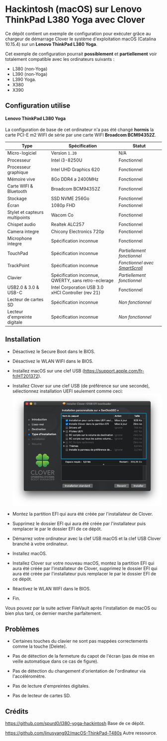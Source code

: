 # Hackintosh (macOS) sur Lenovo ThinkPad L380 Yoga avec Clover

Ce dépôt contient un exemple de configuration pour exécuter grâce au chargeur de démarrage Clover le système d'exploitation macOS (Catalina 10.15.4) sur un **Lenovo ThinkPad L380 Yoga**.

Cet exemple de configuration pourrait **possiblement** et **partiellement** voir totalement compatible avec les ordinateurs suivants :

- L380 (non-Yoga)
- L390 (non-Yoga)
- L390 Yoga.
- X380
- X390

## Configuration utilise

#### Lenovo ThinkPad L380 Yoga

La configuration de base de cet ordinateur n'a pas été changé **hormis** la carte PCI-E m2 WIFI de série par une carte WIFI **Broadcom BCM94352Z**.

Type | Spécification |Statut
-----|-----|------
Micro-logiciel|Version `1.20`| N/A
Processeur|Intel i3-8250U|Fonctionnel
Processeur graphique|Intel UHD Graphics 620|Fonctionnel
Mémoire vive|8Go DDR4 a 2400MHz|Fonctionnel
Carte WIFI & Bluetooth |Broadcom BCM94352Z|Fonctionnel
Stockage|SSD NVME 256Go|Fonctionnel
Écran| 1080p FHD|Fonctionnel
Stylet et capteurs multipoints|Wacom Co|Fonctionnel
Chispet audio|Realtek ALC257|Fonctionnel
Camera integre|Chicony Electronics 720p|Fonctionnel
Microphone integre|Spécification inconnue|Fonctionnel
TouchPad|Spécification inconnue|*Partiellement fonctionnel*
TrackPoint|Spécification inconnue|*Fonctionnel avec [SmartScroll]*
Clavier|Spécification inconnue, QWERTY, sans retro-eclerage|*Partiellement fonctionnel*
USB2.0 & 3.0 & USB-C|Intel Corporation USB 3.0 xHCI Controller (rev 21)|Fonctionnel
Lecteur de cartes SD|Spécification inconnue|*Non fonctionnel*
Lecteur d'empreinte digitale|Spécification inconnue|*Non fonctionnel*

[SmartScroll]: https://www.marcmoini.com/sx_fr.html

## Installation

- Désactivez le Secure Boot dans le BIOS.

- Désactivez le WLAN WIFI dans le BIOS.

- Installez macOS sur une clef USB (https://support.apple.com/fr-fr/HT201372).

- Installez Clover sur une clef USB (de préférence sur une seconde), sélectionnez installation UEFI seulement comme ceci:
![](./.img/clover-install.png)

- Montez la partition EFI qui aura été créée par l'installateur de Clover.

- Supprimez le dossier EFI qui aura été créée par l'installateur puis remplacer le par le dossier EFI de ce dépôt.

- Démarrez votre ordinateur avec la clef USB macOS et la clef USB Clover branché à votre ordinateur.

- Installez macOS.

- Installez Clover sur votre nouveau macOS, montez la partition EFI qui aura été créée par l'installateur de Clover, supprimez le dossier EFI qui aura été créée par l'installateur puis remplacer le par le dossier EFI de ce dépôt.

- Réactivez le WLAN WIFI dans le BIOS.

- Fin.

Vous pouvez par la suite activer FileVault après l'installation de macOS ou bien plus tard, ce dernier marche parfaitement.

## Problèmes

- Certaines touches du clavier ne sont pas mappées correctements comme la touche [Delete].

- Pas de détection de la fermeture du capot de l'écran (pas de mise en veille automatique dans ce cas de figure).

- Pas de détection du changement d'orientation de l'ordinateur via l'accéléromètre.

- Pas de lecture d'empreintes digitales.

- Pas de lecteur de cartes SD.

## Crédits

https://github.com/spurd0/l380-yoga-hackintosh Base de ce dépôt.

https://github.com/linusyang92/macOS-ThinkPad-T480s Autre ressource.
